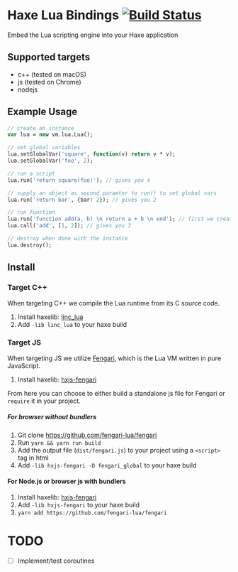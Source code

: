 # Haxe Lua Bindings [![Build Status](https://travis-ci.org/kevinresol/hxvm-lua.svg?branch=master)](https://travis-ci.org/kevinresol/hxvm-lua)

Embed the Lua scripting engine into your Haxe application

## Supported targets

- c++ (tested on macOS)
- js (tested on Chrome)
- nodejs


## Example Usage

```haxe
// create an instance
var lua = new vm.lua.Lua();

// set global variables
lua.setGlobalVar('square', function(v) return v * v);
lua.setGlobalVar('foo', 2);

// run a script
lua.run('return square(foo)'); // gives you 4

// supply an object as second paramter to run() to set global vars
lua.run('return bar', {bar: 2}); // gives you 2

// run function
lua.run('function add(a, b) \n return a + b \n end'); // first we create a lua function
lua.call('add', [1, 2]); // gives you 3

// destroy when done with the instance
lua.destroy();
```

## Install

### Target C++

When targeting C++ we compile the Lua runtime from its C source code.

1. Install haxelib: [linc_lua](https://github.com/kevinresol/linc_lua)
2. Add `-lib linc_lua` to your haxe build

### Target JS

When targeting JS we utilize [Fengari](https://fengari.io/), which is the Lua VM written in pure JavaScript.

1. Install haxelib: [hxjs-fengari](https://github.com/kevinresol/hxjs-fengari)

From here you can choose to either build a standalone js file for Fengari or `require` it in your project.

##### For browser without bundlers

1. Git clone https://github.com/fengari-lua/fengari
1. Run `yarn && yarn run build`
1. Add the output file (`dist/fengari.js`) to your project using a `<script>` tag in html
1. Add `-lib hxjs-fengari -D fengari_global` to your haxe build

#### For Node.js or browser js with bundlers

1. Install haxelib: [hxjs-fengari](https://github.com/kevinresol/hxjs-fengari)
1. Add `-lib hxjs-fengari` to your haxe build
1. `yarn add https://github.com/fengari-lua/fengari`


# TODO

- [ ] Implement/test coroutines
